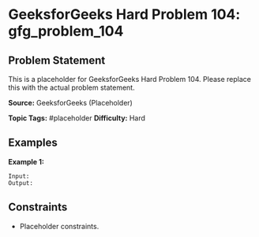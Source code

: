 # GeeksforGeeks Hard Problem 104: gfg_problem_104

## Problem Statement

This is a placeholder for GeeksforGeeks Hard Problem 104.
Please replace this with the actual problem statement.

**Source:** GeeksforGeeks (Placeholder)

**Topic Tags:** #placeholder
**Difficulty:** Hard

## Examples

**Example 1:**

```
Input:
Output:
```

## Constraints

- Placeholder constraints.
